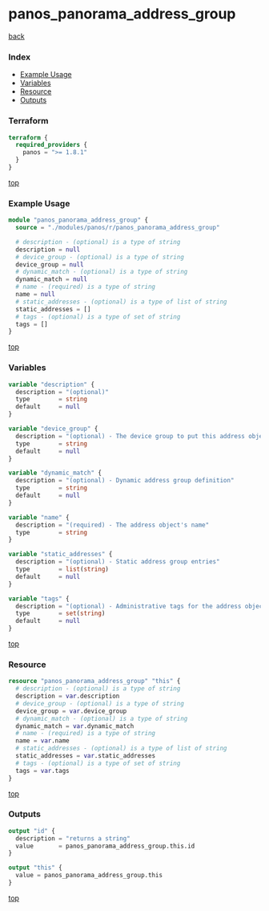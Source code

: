 # panos_panorama_address_group

[back](../panos.md)

### Index

- [Example Usage](#example-usage)
- [Variables](#variables)
- [Resource](#resource)
- [Outputs](#outputs)

### Terraform

```terraform
terraform {
  required_providers {
    panos = ">= 1.8.1"
  }
}
```

[top](#index)

### Example Usage

```terraform
module "panos_panorama_address_group" {
  source = "./modules/panos/r/panos_panorama_address_group"

  # description - (optional) is a type of string
  description = null
  # device_group - (optional) is a type of string
  device_group = null
  # dynamic_match - (optional) is a type of string
  dynamic_match = null
  # name - (required) is a type of string
  name = null
  # static_addresses - (optional) is a type of list of string
  static_addresses = []
  # tags - (optional) is a type of set of string
  tags = []
}
```

[top](#index)

### Variables

```terraform
variable "description" {
  description = "(optional)"
  type        = string
  default     = null
}

variable "device_group" {
  description = "(optional) - The device group to put this address object in"
  type        = string
  default     = null
}

variable "dynamic_match" {
  description = "(optional) - Dynamic address group definition"
  type        = string
  default     = null
}

variable "name" {
  description = "(required) - The address object's name"
  type        = string
}

variable "static_addresses" {
  description = "(optional) - Static address group entries"
  type        = list(string)
  default     = null
}

variable "tags" {
  description = "(optional) - Administrative tags for the address object"
  type        = set(string)
  default     = null
}
```

[top](#index)

### Resource

```terraform
resource "panos_panorama_address_group" "this" {
  # description - (optional) is a type of string
  description = var.description
  # device_group - (optional) is a type of string
  device_group = var.device_group
  # dynamic_match - (optional) is a type of string
  dynamic_match = var.dynamic_match
  # name - (required) is a type of string
  name = var.name
  # static_addresses - (optional) is a type of list of string
  static_addresses = var.static_addresses
  # tags - (optional) is a type of set of string
  tags = var.tags
}
```

[top](#index)

### Outputs

```terraform
output "id" {
  description = "returns a string"
  value       = panos_panorama_address_group.this.id
}

output "this" {
  value = panos_panorama_address_group.this
}
```

[top](#index)